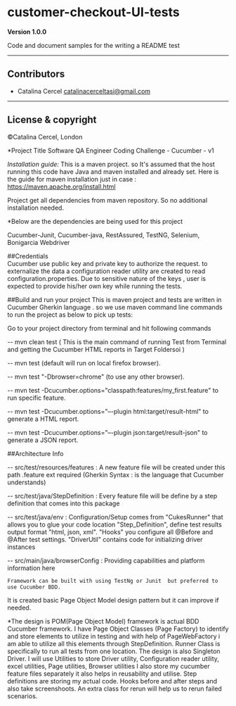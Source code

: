 # customer-checkout-UI-tests


**Version 1.0.0**

Code and document samples for the writing a README test 

----

## Contributors

- Catalina Cercel <catalinacerceltasi@gmail.com>

---

## License & copyright

©Catalina Cercel, London 



*Project Title 
Software QA Engineer Coding Challenge - Cucumber - v1

*Installation guide:* 
This is a maven project. so It's assumed that the host running this code have Java and maven installed and already set. 
Here is the guide for maven installation just in case : https://maven.apache.org/install.html

Project get all dependencies from maven repository. So no additional installation needed.

*Below are the dependencies are being used for this project 

Cucumber-Junit,
Cucumber-java,
RestAssured,
TestNG,
Selenium,
Bonigarcia Webdriver 

##Credentials  
Cucumber use public key and private key to authorize the request. to externalize the data a configuration reader utility are created to read configuration.properties. 
Due to sensitive nature of the keys , user is expected to provide his/her own key while running the tests. 

##Build and run your project 
This is maven project and tests are written in Cucumber Gherkin language . so we use maven command line commands to run the project as below to pick up tests:  

Go to your project directory from terminal and hit following commands

-- mvn clean test ( This is the main command of running Test from Terminal and getting the Cucumber HTML reports in Target Foldersoi )

-- mvn test (default will run on local firefox browser).

-- mvn test "-Dbrowser=chrome" (to use any other browser).

-- mvn test -Dcucumber.options="classpath:features/my_first.feature" to run specific feature.

-- mvn test -Dcucumber.options="–-plugin html:target/result-html" to generate a HTML report.

-- mvn test -Dcucumber.options="–-plugin json:target/result-json" to generate a JSON report.

##Architecture Info

-- src/test/resources/features : A new feature file will be created  under this path .feature ext required (Gherkin Syntax : is the language that Cucumber understands)

-- src/test/java/StepDefinition : Every feature file will be define by a step definition that comes into this package

-- src/test/java/env : Configuration/Setup comes from "CukesRunner" that allows you to glue your code location "Step_Definition", define test results output format "html, json, xml". "Hooks" you configure all @Before and @After test settings. "DriverUtil" contains code for initializing driver instances
 
-- src/main/java/browserConfig : Providing capabilities and platform information here



    Framework can be built with using TestNg or Junit  but preferred to use Cucumber BDD.
It is created basic Page Object Model design pattern but it can improve if needed.

*The design is POM(Page Object Model) framework is actual BDD Cucumber framework. I have Page Object Classes (Page Factory) to identify and store elements to utilize in testing and with help of PageWebFactory i am able to utilize all this elements through StepDefinition.
Runner Class is specifically to run all tests from one location.
The design is also Singleton Driver.
I will use Utilities to store Driver utility, Configuration reader utility, excel utilities, Page utilities, Browser utilities
I also store my cucumber feature files separately it also helps in reusability and utilise.
Step definitions are storing my actual code.
Hooks before and after steps and also take screenshoots.
An extra class for rerun will help us to rerun failed scenarios.

